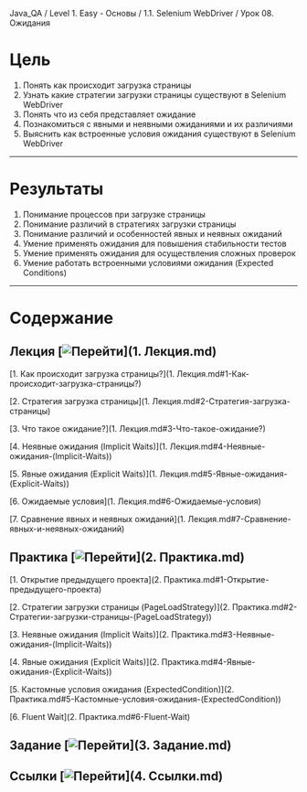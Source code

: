 Java_QA / Level 1. Easy - Основы / 1.1. Selenium WebDriver / Урок 08. Ожидания

# Цель

1. Понять как происходит загрузка страницы
2. Узнать какие стратегии загрузки страницы существуют в Selenium WebDriver
3. Понять что из себя представляет ожидание
4. Познакомиться с явными и неявными ожиданиями и их различиями
5. Выяснить как встроенные условия ожидания существуют в Selenium WebDriver

***

# Результаты

1. Понимание процессов при загрузке страницы
2. Понимание различий в стратегиях загрузки страницы
3. Понимание различий и особенностей явных и неявных ожиданий   
4. Умение применять ожидания для повышения стабильности тестов
5. Умение применять ожидания для осуществления сложных проверок   
6. Умение работать встроенными условиями ожидания (Expected Conditions)

***

# Содержание

## Лекция [![Перейти](https://img.shields.io/badge/-%D0%9F%D0%B5%D1%80%D0%B5%D0%B9%D1%82%D0%B8-blue)](1. Лекция.md)

[1. Как происходит загрузка страницы?](1. Лекция.md#1-Как-происходит-загрузка-страницы?)

[2. Стратегия загрузка страницы](1. Лекция.md#2-Стратегия-загрузка-страницы)

[3. Что такое ожидание?](1. Лекция.md#3-Что-такое-ожидание?)

[4. Неявные ожидания (Implicit Waits)](1. Лекция.md#4-Неявные-ожидания-(Implicit-Waits))

[5. Явные ожидания (Explicit Waits)](1. Лекция.md#5-Явные-ожидания-(Explicit-Waits))

[6. Ожидаемые условия](1. Лекция.md#6-Ожидаемые-условия)

[7. Сравнение явных и неявных ожиданий](1. Лекция.md#7-Сравнение-явных-и-неявных-ожиданий)

## Практика [![Перейти](https://img.shields.io/badge/-%D0%9F%D0%B5%D1%80%D0%B5%D0%B9%D1%82%D0%B8-blue)](2. Практика.md)

[1. Открытие предыдущего проекта](2. Практика.md#1-Открытие-предыдущего-проекта)

[2. Стратегии загрузки страницы (PageLoadStrategy)](2. Практика.md#2-Стратегии-загрузки-страницы-(PageLoadStrategy))

[3. Неявные ожидания (Implicit Waits)](2. Практика.md#3-Неявные-ожидания-(Implicit-Waits))

[4. Явные ожидания (Explicit Waits)](2. Практика.md#4-Явные-ожидания-(Explicit-Waits))

[5. Кастомные условия ожидания (ExpectedCondition)](2. Практика.md#5-Кастомные-условия-ожидания-(ExpectedCondition))

[6. Fluent Wait](2. Практика.md#6-Fluent-Wait)

## Задание [![Перейти](https://img.shields.io/badge/-%D0%9F%D0%B5%D1%80%D0%B5%D0%B9%D1%82%D0%B8-blue)](3. Задание.md)

## Ссылки [![Перейти](https://img.shields.io/badge/-%D0%9F%D0%B5%D1%80%D0%B5%D0%B9%D1%82%D0%B8-blue)](4. Ссылки.md)